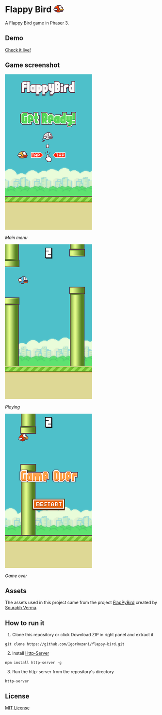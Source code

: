 # Flappy Bird ![Flappy Bird](img/favicon.png) 
A Flappy Bird game in [Phaser 3](https://phaser.io/).

## Demo
[Check it live!](https://igorrozani.github.io/flappy-bird)

## Game screenshot

![Main menu](img/print01.png)

*Main menu*

![Playing](img/print02.png)

*Playing*

![Game over screen](img/print03.png)

*Game over*

## Assets
The assets used in this project came from the project [FlapPyBird](https://github.com/sourabhv/FlapPyBird) created by [Sourabh Verma](https://github.com/sourabhv).

## How to run it
1. Clone this repository or click Download ZIP in right panel and extract it 
```
git clone https://github.com/IgorRozani/flappy-bird.git 
```
2. Install [Http-Server](https://www.npmjs.com/package/http-server)
```
npm install http-server -g
```
3. Run the http-server from the repository's directory
```
http-server
``` 

## License

[MIT License](http://opensource.org/licenses/MIT)
